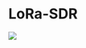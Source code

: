 # LoRa-SDR
<img src="https://img.shields.io/badge/Python-3776AB?style=flat&logo=Python&logoColor=white"/>
